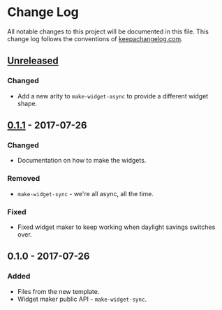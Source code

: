 # Change Log
All notable changes to this project will be documented in this file. This change log follows the conventions of [keepachangelog.com](http://keepachangelog.com/).

## [Unreleased]
### Changed
- Add a new arity to `make-widget-async` to provide a different widget shape.

## [0.1.1] - 2017-07-26
### Changed
- Documentation on how to make the widgets.

### Removed
- `make-widget-sync` - we're all async, all the time.

### Fixed
- Fixed widget maker to keep working when daylight savings switches over.

## 0.1.0 - 2017-07-26
### Added
- Files from the new template.
- Widget maker public API - `make-widget-sync`.

[Unreleased]: https://github.com/your-name/kaamelott-slack/compare/0.1.1...HEAD
[0.1.1]: https://github.com/your-name/kaamelott-slack/compare/0.1.0...0.1.1
